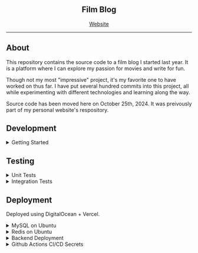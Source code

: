 <div align="center">
    <h2>Film Blog</h2>
    <a href="https://film.michael-yi.com/">Website</a>
</div>

<hr/>

## About 

This repository contains the source code to a film blog I started last year. It is a platform where I can explore my passion for movies and write for fun. 

Though not my most "impressive" project, it's my favorite one to have worked on thus far. I have put several hundred commits into this project, all while experimenting with different technologies and learning along the way.

Source code has been moved here on October 25th, 2024. It was preivously part of my personal website's respository.

## Development

<details>
    <summary>Getting Started</summary>

### Getting Started

#### Pre-Requisites

- Gradle
- MySQL
- Redis 
- Node

1. Setup environment variables.

```bash
export ADMIN_PW=<your-admin-password>
export JWT_SECRET_KEY=<your-jwt-secret-key>
```

> Set `ADMIN_PW` equal to a secure, hashed password. Generate one using openssl or any password manager, and then hash it using Spring Security's `BCryptPasswordEncoder`.
> To generate a JWT secret key, use openssl rand -base64 512.

2. Create a MySQL database.

> Create a new database called `film_blog`. Make sure that your MySQL master username and password are both set to root.

3. Install dependencies and run projects.

> Open three terminal instances. Follow the below code blocks to run each app.

```bash
cd backend/java
./gradlew bootRun
```

```bash
cd frontend/admin 
npm i
npm start
```

```bash
cd frontend/main
npm i
npm start
```
</details>

## Testing

<details>
        <summary>Unit Tests</summary>

### Unit Tests

<details>
    <summary>Auth Package</summary>

- [x] AuthService.java
    - [x] willThrowLoginWhenWrongPassword
    - [x] canLogin
    - [x] willThrowValidateTokenWhenTokenIsMalformed
    - [x] willThrowValidateTokenWhenTokenIsUnauthorized
    - [x] canValidateToken
- [x] AuthUtil.java
    - [x] willReturnFalseDuringIsAuthHeaderValidWhenHeaderIsNull
    - [x] willReturnFalseDuringIsAuthHeaderValidWhenHeaderIsBlank
    - [x] willReturnFalseDuringIsAuthHeaderValidWhenHeaderIsEmpty
    - [x] willReturnFalseDuringIsAuthHeaderValidWhenHeaderStartsWithWrongPrefix
    - [x] willReturnTrueDuringIsAuthHeaderValidWhenHeaderIsValid
- [x] JwtService.java
    - [x] canGetSigningKey
    - [x] canGenerateToken
    - [x] willThrowValidateTokenWhenTokenIsNotJwt
    - [x] willThrowValidateTokenWhenTokenUsesWrongSigningKey
    - [x] willThrowValidateTokenWhenTokenIsExpired
    - [x] canValidateToken
</details>

<details>
    <summary>Cache Package</summary>

- [x] CacheDao.java
    - [x] canSet
    - [x] canGet
    - [x] canDelete
- [x] CacheService.java
    - [x] willReturnNullDuringGetWhenKeyNotFound
    - [x] canGetValueUsingClazz
    - [x] canGetValueUsingTypeReference
    - [x] willReturnDuringSetWhenDataIsNull
    - [x] canSet
    - [x] canDelete
</details>

<details>
    <summary>Post Package</summary>

- [x] PostService.java
    - [x] canGetAllPostsWhenCacheHit
    - [x] canGetAllPosts
    - [x] willThrowUpdatePostWhenPostNotFound
    - [x] canUpdatePost
    - [x] willThrowDeletePostWhenNotFound
    - [x] canDeletePost
- [x] PostUtil.java
    - [x] willThrowConstructPostWhenTextHasNoTitle
    - [x] willThrowConstructPostWhenTextHasNoContent
    - [x] canConstructPost
    - [x] willThrowGetImageWhenMultipartFileIsNull
    - [x] willThrowGetImageWhenMultipartFileIsEmpty
    - [x] willThrowGetImageWhenMultipartFileHasSizeZero
    - [x] willThrowGetImageWhenMultipartFileHasInvalidFileExtension
    - [x] willThrowGetImageWhenMultipartFileHasInvalidContentType
    - [x] canGetImage
</details>

<details>
    <summary>Health Package</summary>

- [x] HealthService.java
    - [x] canGetHealthWithDatabasesUp
    - [ ] canGetHealthWithDatabasesDown
    - [x] canGetHealthWithMysqlUpAndRedisDown
    - [ ] canGetHealthWithMysqlDownAndRedisUp
- [x] HealthUtil.java
    - [x] canGetUptime
    - [x] canGetMysqlUpStatus
    - [x] canGetMysqlDownStatus
    - [x] canGetRedisUpStatus
    - [x] canGetRedisDownStatus

</details>

<details>
    <summary>Util Package</summary>

- [x] StringUtil.java
    - [x] willReturnFalseDuringIsStringValidWhenStringIsNull
    - [x] willReturnFalseDuringIsStringValidWhenStringIsBlank
    - [x] willReturnFalseDuringIsStringValidWhenStringIsEmpty
    - [x] willReturnTrueDuringIsStringValidWhenStringIsValid
- [x] DateUtil.java
    - [x] canGetTotalHours
    - [x] canGetRemainingMinutes
    - [x] canGetRemainingSeconds
    - [x] canGetRemainingMillis
</details>

<hr/>

</details>

<details>
    <summary>Integration Tests</summary>

### Integration Tests
</details>

## Deployment

Deployed using DigitalOcean + Vercel.

<details>
    <summary>MySQL on Ubuntu</summary>

1. Install MySQL: https://ubuntu.com/server/docs/install-and-configure-a-mysql-server

2. Login to MySQL and create a new user, database, and grant privileges.

```sql
sudo mysql
CREATE USER '<USERNAME>'@'%' IDENTIFIED BY '<PASSWORD>';
CREATE DATABASE film_blog;
GRANT ALL PRIVILEGES ON film_blog.* TO '<USERNAME>'@'%';
FLUSH PRIVILEGES;
```

3. Initialize the database with tables.

```sql
USE film_blog;
# source all migration code from ./backend/java/src/main/resources/db/migration
```
</details>

<details>
<summary>Redis on Ubuntu</summary>

1. Install Redis: https://redis.io/docs/latest/operate/oss_and_stack/install/install-redis/install-redis-on-linux/

2. Generate a new Redis password.

```bash
openssl rand -base64 512
```

3. Edit the Redis config change the password.
```bash
redis-cli
CONFIG SET requirepass <password>
```
</details>

<details>
    <summary>Backend Deployment</summary>

1. Install Nginx: https://ubuntu.com/tutorials/install-and-configure-nginx#1-overview

2. Install Certbot and follow its instructions for Nginx: https://certbot.eff.org/ 

3. Configure Nginx.
```bash
sudo vi /etc/nginx/sites-enabled/<domain>
```
> Paste the following:

```
server {
    listen 80;
    server_name <domain>;

    return 301 https://$host$request_uri;
}

server {
    listen 443 ssl;
    server_name <domain>;

    ssl_certificate /etc/letsencrypt/live/<domain>/fullchain.pem;
    ssl_certificate_key /etc/letsencrypt/live/<domain>/privkey.pem;
    ssl_trusted_certificate /etc/letsencrypt/live/<domain>/chain.pem;
    
    location / {
        proxy_pass http://localhost:8080;
        proxy_set_header Host $host;
        proxy_set_header X-Real-IP $remote_addr;
        proxy_set_header X-Forwarded-For $proxy_add_x_forwarded_for;
    }
}
```

4. Ensure DNS settings are configured properly.

</details>

<details>
    <summary>Github Actions CI/CD Secrets</summary>

1. Navigate to the GitHub repository, click Settings. Under Security, click Secrets and variables and Actions.

2. Set the following secrets:

> Set `ADMIN_PW` to your secure, hashed password for logging into the admin platform.

> Set `JWT_SECRET_KEY` to your JWT signing key.

> Set `SPRING_DATASOURCE_PASSWORD` to the MySQL user password. 

> Set `SPRING_DATASOURCE_USERNAME` to the MySQL user username.

> Set `SPRING_DATA_REDIS_PASSWORD` to the Redis server authentication password. 

> Set `SSH_HOST` to the IP address of the EC2 instance hosting the Spring Boot app.

> Set `SSH_KEY` to the content in the keypair that authorizes SSH connections to the EC2 instance hosting the Spring Boot app.

> Set `TEST_ADMIN_PW` to a secure, hashed password for logging into the admin platform for integration tests only.

</details>